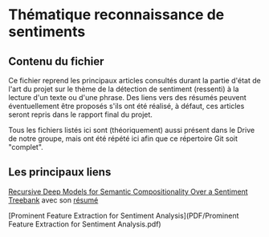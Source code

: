 # Thématique reconnaissance de sentiments

## Contenu du fichier
Ce fichier reprend les principaux articles consultés durant la partie d'état de l'art du projet sur le thème de la détection de sentiment (ressenti) à la lecture d'un texte ou d'une phrase. Des liens vers des résumés peuvent éventuellement être proposés s'ils ont été réalisé, à défaut, ces articles seront repris dans le rapport final du projet.

Tous les fichiers listés ici sont (théoriquement) aussi présent dans le Drive de notre groupe, mais ont été répété ici afin que ce répertoire Git soit "complet".

## Les principaux liens
[Recursive Deep Models for Semantic Compositionality Over a Sentiment Treebank](http://citeseerx.ist.psu.edu/viewdoc/download?doi=10.1.1.383.1327&rep=rep1&type=pdf) avec son [résumé](https://docs.google.com/document/d/1vs5FS4toNrCsnXcdoQmtKWvImxkZcpuADH0LEpQgSFE/edit)

[Prominent Feature Extraction for Sentiment Analysis](PDF/Prominent Feature Extraction for Sentiment Analysis.pdf)
